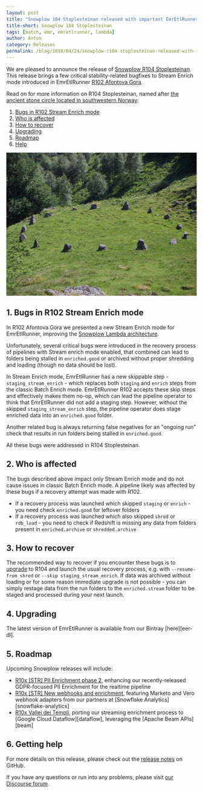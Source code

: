 ```yaml
---
layout: post
title: "Snowplow 104 Stoplesteinan released with important EmrEtlRunner bugfixes"
title-short: Snowplow 104 Stoplesteinan
tags: [batch, emr, emretlrunner, lambda]
author: Anton
category: Releases
permalink: /blog/2018/04/24/snowplow-r104-stoplesteinan-released-with-important-bugfixes/
---
```


We are pleased to announce the release of [Snowplow R104 Stoplesteinan][release-notes].
This release brings a few critical stability-related bugfixes to Stream Enrich mode introduced in EmrEtlRunner [R102 Afontova Gora][r102-post].

Read on for more information on R104 Stoplesteinan, named after [the ancient stone circle located in southwestern Norway][stoplesteinan]:

<!--more-->

1. [Bugs in R102 Stream Enrich mode](#r102-bugs)
2. [Who is affected](#affected)
3. [How to recover](#recovery)
4. [Upgrading](#upgrading)
5. [Roadmap](#roadmap)
6. [Help](#help)

![stoplesteinan][stoplesteinan-img]

<h2 id="r102-bugs">1. Bugs in R102 Stream Enrich mode</h2>

In R102 Afontova Gora we presented a new Stream Enrich mode for EmrEtlRunner, improving the [Snowplow Lambda architecture][discourse-lambda-architecture].

Unfortunately, several critical bugs were introduced in the recovery process of pipelines with Stream enrich mode enabled, that combined can lead to folders being stalled in `enriched.good` or archived without proper shredding and loading (though no data should be lost).

In Stream Enrich mode, EmrEtlRunner has a new skippable step - `staging_stream_enrich` - which replaces both `staging` and `enrich` steps from the classic Batch Enrich mode.
EmrEtlRunner R102 accepts these skip steps and effectively makes them no-op, which can lead the pipeline operator to think that EmrEtlRunner did not add a staging step.
However, without the skipped `staging_stream_enrich` step, the pipeline operator does stage enriched data into an `enriched.good` folder.

Another related bug is always returning false negatives for an "ongoing run" check that results in run folders being stalled in `enriched.good`.

All these bugs were addressed in R104 Stoplesteinan.

<h2 id="affected">2. Who is affected</h2>

The bugs described above impact only Stream Enrich mode and do not cause issues in classic Batch Enrich mode. A pipeline likely was affected by these bugs if a recovery attempt was made with R102.

* If a recovery process was launched which skipped `staging` or `enrich` - you need check `enriched.good` for leftover folders
* If a recovery process was launched which also skipped `shred` or `rdb_load` - you need to check if Redshift is missing any data from folders present in `enriched.archive` or `shredded.archive`

<h2 id="recovery">3. How to recover</h2>

The recommended way to recover if you encounter these bugs is to [upgrade](#upgrading) to R104 and launch the usual recovery process, e.g. with `--resume-from shred` or `--skip staging_stream_enrich`.
If data was archived without loading or for some reason immediate upgrade is not possible - you can simply restage data from the run folders to the `enriched.stream` folder to be staged and processed during your next launch.

<h2 id="upgrading">4. Upgrading</h2>

The latest version of EmrEtlRunner is available from our Bintray [here][eer-dl].

<h2 id="roadmap">5. Roadmap</h2>

Upcoming Snowplow releases will include:

* [R10x [STR] PII Enrichment phase 2][r10x-pii], enhancing our recently-released GDPR-focused PII
  Enrichment for the realtime pipeline
* [R10x [STR] New webhooks and enrichment][r10x-ms], featuring Marketo and Vero webhook adapters from our partners at [Snowflake Analytics][snowflake-analytics]
* [R10x Vallei dei Templi][r10x-str], porting our streaming enrichment process to
  [Google Cloud Dataflow][dataflow], leveraging the [Apache Beam APIs][beam]


<h2 id="help">6. Getting help</h2>

For more details on this release, please check out the [release notes][release-notes] on GitHub.

If you have any questions or run into any problems, please visit [our Discourse forum][discourse].

[stoplesteinan]: https://en.wikipedia.org/wiki/Stoplesteinan
[stoplesteinan-img]: /assets/img/blog/2018/04/stoplesteinan.jpg

[r102-post]: https://snowplowanalytics.com/blog/2018/04/03/snowplow-r102-afontova-gora-with-emretlrunner-improvements/

[discourse-lambda-architecture]: https://discourse.snowplowanalytics.com/t/how-to-setup-a-lambda-architecture-for-snowplow/249

[eer-ddl]: http://dl.bintray.com/snowplow/snowplow-generic/snowplow_emr_r104_stoplesteinan.zip

[r10x-pii]: https://github.com/snowplow/snowplow/milestone/153
[r10x-str]: https://github.com/snowplow/snowplow/milestone/151
[r10x-ms]: https://github.com/snowplow/snowplow/milestone/158

[release-notes]: https://github.com/snowplow/snowplow/releases/tag/r104-stoplesteinan
[discourse]: http://discourse.snowplowanalytics.com/
